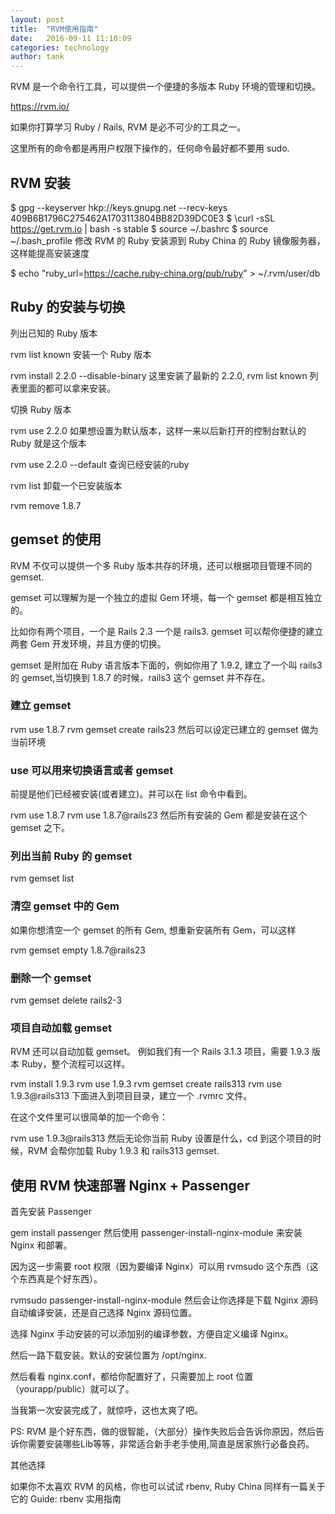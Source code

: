 ```yaml
---
layout: post
title:  "RVM使用指南"
date:   2016-09-11 11:10:09
categories: technology
author: tank
---
```


RVM 是一个命令行工具，可以提供一个便捷的多版本 Ruby 环境的管理和切换。

https://rvm.io/

如果你打算学习 Ruby / Rails, RVM 是必不可少的工具之一。

这里所有的命令都是再用户权限下操作的，任何命令最好都不要用 sudo.

## RVM 安装

$ gpg --keyserver hkp://keys.gnupg.net --recv-keys 409B6B1796C275462A1703113804BB82D39DC0E3
$ \curl -sSL https://get.rvm.io | bash -s stable
$ source ~/.bashrc
$ source ~/.bash_profile
修改 RVM 的 Ruby 安装源到 Ruby China 的 Ruby 镜像服务器，这样能提高安装速度

$ echo "ruby_url=https://cache.ruby-china.org/pub/ruby" > ~/.rvm/user/db

## Ruby 的安装与切换

列出已知的 Ruby 版本

rvm list known
安装一个 Ruby 版本

rvm install 2.2.0 --disable-binary
这里安装了最新的 2.2.0, rvm list known 列表里面的都可以拿来安装。

切换 Ruby 版本

rvm use 2.2.0
如果想设置为默认版本，这样一来以后新打开的控制台默认的 Ruby 就是这个版本

rvm use 2.2.0 --default
查询已经安装的ruby

rvm list
卸载一个已安装版本

rvm remove 1.8.7

## gemset 的使用

RVM 不仅可以提供一个多 Ruby 版本共存的环境，还可以根据项目管理不同的 gemset.

gemset 可以理解为是一个独立的虚拟 Gem 环境，每一个 gemset 都是相互独立的。

比如你有两个项目，一个是 Rails 2.3 一个是 rails3. gemset 可以帮你便捷的建立两套 Gem 开发环境，并且方便的切换。

gemset 是附加在 Ruby 语言版本下面的，例如你用了 1.9.2, 建立了一个叫 rails3 的 gemset,当切换到 1.8.7 的时候，rails3 这个 gemset 并不存在。

### 建立 gemset

rvm use 1.8.7
rvm gemset create rails23
然后可以设定已建立的 gemset 做为当前环境

### use 可以用来切换语言或者 gemset

前提是他们已经被安装(或者建立)。并可以在 list 命令中看到。

rvm use 1.8.7
rvm use 1.8.7@rails23
然后所有安装的 Gem 都是安装在这个 gemset 之下。

### 列出当前 Ruby 的 gemset

rvm gemset list
### 清空 gemset 中的 Gem

如果你想清空一个 gemset 的所有 Gem, 想重新安装所有 Gem，可以这样

rvm gemset empty 1.8.7@rails23
### 删除一个 gemset

rvm gemset delete rails2-3
### 项目自动加载 gemset

RVM 还可以自动加载 gemset。
例如我们有一个 Rails 3.1.3 项目，需要 1.9.3 版本 Ruby，整个流程可以这样。

rvm install 1.9.3
rvm use 1.9.3
rvm gemset create rails313
rvm use 1.9.3@rails313
下面进入到项目目录，建立一个 .rvmrc 文件。

在这个文件里可以很简单的加一个命令：

rvm use 1.9.3@rails313
然后无论你当前 Ruby 设置是什么，cd 到这个项目的时候，RVM 会帮你加载 Ruby 1.9.3 和 rails313 gemset.

## 使用 RVM 快速部署 Nginx + Passenger

首先安装 Passenger

gem install passenger
然后使用 passenger-install-nginx-module 来安装 Nginx 和部署。

因为这一步需要 root 权限（因为要编译 Nginx）可以用 rvmsudo 这个东西（这个东西真是个好东西）。

rvmsudo passenger-install-nginx-module
然后会让你选择是下载 Nginx 源码自动编译安装，还是自己选择 Nginx 源码位置。

选择 Nginx 手动安装的可以添加别的编译参数，方便自定义编译 Nginx。

然后一路下载安装。默认的安装位置为 /opt/nginx.

然后看看 nginx.conf，都给你配置好了，只需要加上 root 位置（yourapp/public）就可以了。

当我第一次安装完成了，就惊呼，这也太爽了吧。

PS: RVM 是个好东西，做的很智能，（大部分）操作失败后会告诉你原因，然后告诉你需要安装哪些Lib等等，非常适合新手老手使用,简直是居家旅行必备良药。

其他选择

如果你不太喜欢 RVM 的风格，你也可以试试 rbenv, Ruby China 同样有一篇关于它的 Guide: rbenv 实用指南

